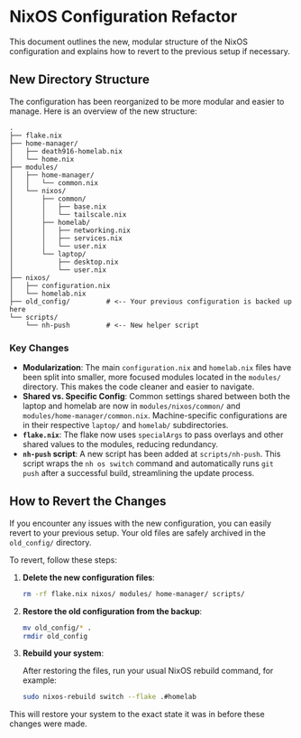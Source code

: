 # NixOS Configuration Refactor

This document outlines the new, modular structure of the NixOS configuration and explains how to revert to the previous setup if necessary.

## New Directory Structure

The configuration has been reorganized to be more modular and easier to manage. Here is an overview of the new structure:

```
.
├── flake.nix
├── home-manager/
│   ├── death916-homelab.nix
│   └── home.nix
├── modules/
│   ├── home-manager/
│   │   └── common.nix
│   └── nixos/
│       ├── common/
│       │   ├── base.nix
│       │   └── tailscale.nix
│       ├── homelab/
│       │   ├── networking.nix
│       │   ├── services.nix
│       │   └── user.nix
│       └── laptop/
│           ├── desktop.nix
│           └── user.nix
├── nixos/
│   ├── configuration.nix
│   └── homelab.nix
├── old_config/         # <-- Your previous configuration is backed up here
└── scripts/
    └── nh-push         # <-- New helper script
```

### Key Changes

- **Modularization**: The main `configuration.nix` and `homelab.nix` files have been split into smaller, more focused modules located in the `modules/` directory. This makes the code cleaner and easier to navigate.
- **Shared vs. Specific Config**: Common settings shared between both the laptop and homelab are now in `modules/nixos/common/` and `modules/home-manager/common.nix`. Machine-specific configurations are in their respective `laptop/` and `homelab/` subdirectories.
- **`flake.nix`**: The flake now uses `specialArgs` to pass overlays and other shared values to the modules, reducing redundancy.
- **`nh-push` script**: A new script has been added at `scripts/nh-push`. This script wraps the `nh os switch` command and automatically runs `git push` after a successful build, streamlining the update process.

## How to Revert the Changes

If you encounter any issues with the new configuration, you can easily revert to your previous setup. Your old files are safely archived in the `old_config/` directory.

To revert, follow these steps:

1.  **Delete the new configuration files**:

    ```bash
    rm -rf flake.nix nixos/ modules/ home-manager/ scripts/
    ```

2.  **Restore the old configuration from the backup**:

    ```bash
    mv old_config/* .
    rmdir old_config
    ```

3.  **Rebuild your system**:

    After restoring the files, run your usual NixOS rebuild command, for example:

    ```bash
    sudo nixos-rebuild switch --flake .#homelab
    ```

This will restore your system to the exact state it was in before these changes were made.
